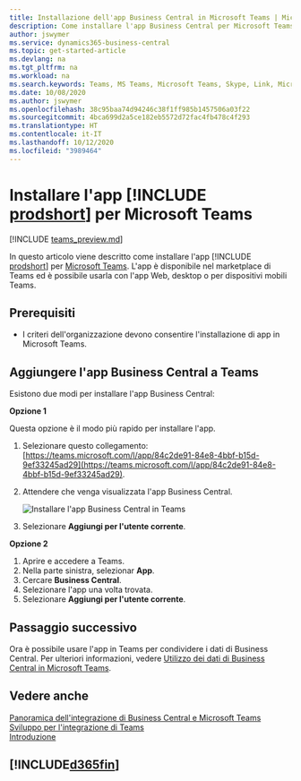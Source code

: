 ```yaml
---
title: Installazione dell'app Business Central in Microsoft Teams | Microsoft Docs
description: Come installare l'app Business Central per Microsoft Teams.
author: jswymer
ms.service: dynamics365-business-central
ms.topic: get-started-article
ms.devlang: na
ms.tgt_pltfrm: na
ms.workload: na
ms.search.keywords: Teams, MS Teams, Microsoft Teams, Skype, Link, Microsoft 365, collaborate, collaboration, teamwork
ms.date: 10/08/2020
ms.author: jswymer
ms.openlocfilehash: 38c95baa74d94246c38f1ff985b1457506a03f22
ms.sourcegitcommit: 4bca699d2a5ce182eb5572d72fac4fb478c4f293
ms.translationtype: HT
ms.contentlocale: it-IT
ms.lasthandoff: 10/12/2020
ms.locfileid: "3989464"
---
```

# <a name="install-the-prodshort-app-for-microsoft-teams"></a>Installare l'app [!INCLUDE [prodshort](includes/prodshort.md)] per Microsoft Teams

[!INCLUDE [teams_preview.md](includes/teams_preview.md)]

In questo articolo viene descritto come installare l'app [!INCLUDE [prodshort](includes/prodshort.md)] per [Microsoft Teams](https://www.microsoft.com/en-us/microsoft-365/microsoft-teams). L'app è disponibile nel marketplace di Teams ed è possibile usarla con l'app Web, desktop o per dispositivi mobili Teams.

## <a name="prerequisites"></a>Prerequisiti

- I criteri dell'organizzazione devono consentire l'installazione di app in Microsoft Teams.

## <a name="add-the-business-central-app-to-teams"></a>Aggiungere l'app Business Central a Teams

Esistono due modi per installare l'app Business Central:

**Opzione 1**

Questa opzione è il modo più rapido per installare l'app.

1. Selezionare questo collegamento: [https://teams.microsoft.com/l/app/84c2de91-84e8-4bbf-b15d-9ef33245ad29](https://teams.microsoft.com/l/app/84c2de91-84e8-4bbf-b15d-9ef33245ad29).

2. Attendere che venga visualizzata l'app Business Central.

    ![Installare l'app Business Central in Teams](media/teams-install-app.png)

3. Selezionare **Aggiungi per l'utente corrente**.

**Opzione 2**

1. Aprire e accedere a Teams.
2. Nella parte sinistra, selezionar **App**.
3. Cercare **Business Central**.
4. Selezionare l'app una volta trovata.
5. Selezionare **Aggiungi per l'utente corrente**.

## <a name="next-step"></a>Passaggio successivo

Ora è possibile usare l'app in Teams per condividere i dati di Business Central. Per ulteriori informazioni, vedere [Utilizzo dei dati di Business Central in Microsoft Teams](across-working-with-teams.md).

## <a name="see-also"></a>Vedere anche

[Panoramica dell'integrazione di Business Central e Microsoft Teams](across-teams-overview.md)  
[Sviluppo per l'integrazione di Teams](/dynamics365/business-central/dev-itpro/developer/devenv-develop-for-teams)  
[Introduzione](product-get-started.md)  

## [!INCLUDE[d365fin](includes/free_trial_md.md)]  
